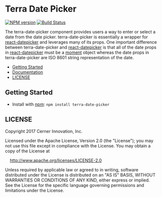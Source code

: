 # Terra Date Picker

[![NPM version](http://img.shields.io/npm/v/terra-date-picker.svg)](https://www.npmjs.org/package/terra-date-picker)
[![Build Status](https://travis-ci.org/cerner/terra-core.svg?branch=master)](https://travis-ci.org/cerner/terra-core)

The terra-date-picker component provides users a way to enter or select a date from the date picker. terra-date-picker is essentially a wrapper for [react-datepicker](https://github.com/Hacker0x01/react-datepicker) and leverages many of its props. One important difference between terra-date-picker and [react-datepicker](https://github.com/Hacker0x01/react-datepicker) is that all of the date props in [react-datepicker](https://github.com/Hacker0x01/react-datepicker) must be a [moment](http://momentjs.com/docs/) object whereas the date props in terra-date-picker are ISO 8601 string representation of the date.

- [Getting Started](#getting-started)
- [Documentation](https://github.com/cerner/terra-core/tree/master/packages/terra-date-picker/docs)
- [LICENSE](#license)

## Getting Started

- Install with [npm](https://www.npmjs.com): `npm install terra-date-picker`

## LICENSE

Copyright 2017 Cerner Innovation, Inc.

Licensed under the Apache License, Version 2.0 (the "License"); you may not use this file except in compliance with the License. You may obtain a copy of the License at

&nbsp;&nbsp;&nbsp;&nbsp;http://www.apache.org/licenses/LICENSE-2.0

Unless required by applicable law or agreed to in writing, software distributed under the License is distributed on an "AS IS" BASIS, WITHOUT WARRANTIES OR CONDITIONS OF ANY KIND, either express or implied. See the License for the specific language governing permissions and limitations under the License.
